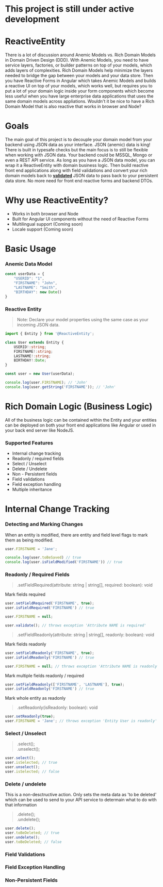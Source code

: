 # **This project is still under active development**

# ReactiveEntity

There is a lot of discussion around Anemic Models vs. Rich Domain Models in Domain Driven Design (DDD). With Anemic Models, you need to have service layers, factories, or builder patterns on top of your models, which adds layers of complexities.  Rich Domain Models help minimize the layers needed to bridge the gap between your models and your data store.  Then you have Reactive Forms in Angular which takes Anemic Models and builds a reactive UI on top of your models, which works well, but requires you to put a lot of your domain logic inside your form components which become less useful when you have large enterprise data applications that uses the same domain models across appliations.  Wouldn't it be nice to have a Rich Domain Model that is also reactive that works in browser and Node?

# Goals

The main goal of this project is to decouple your domain model from your backend using JSON data as your interface.  JSON (anemic) data is king!  There is built in typesafe checks but the main focus is to still be flexible when working with JSON data.  Your backend could be MSSQL, Mongo or even a REST API service. As long as you have a JSON data model, you can wrap it a ReactiveEntity with domain business logic. Then build reactive front end applications along with field validations and convert your rich domain models back to <u>**validated**</u> JSON data to pass back to your persistent data store.  No more need for front end reactive forms and backend DTOs.

# Why use ReactiveEntity?

* Works in both browser and Node
* Built for Angular UI components without the need of Reactive Forms
* Multilingual support (Coming soon)
* Locale support (Coming soon)

# Basic Usage

### Anemic Data Model

```typescript
const userData = {
    "USERID": "1",
    "FIRSTNAME": "John",
    "LASTNAME": "Smith",
    "BIRTHDAY": new Date()
}
```
### Reactive Entity

> Note: Declare your model properties using the same case as your incoming JSON data.

```typescript
import { Entity } from '@ReactiveEntity';

class User extends Entity {
    USERID!:string;
    FIRSTNAME!:string;
    LASTNAME!:string;
    BIRTHDAY!:Date;
}

const user = new User(userData);

console.log(user.FIRSTNAME); // 'John'
console.log(user.getString('FIRSTNAME')); // 'John'
```

# Rich Domain Logic (Business Logic)

All of the business logic can be contained within the Entity and your entities can be deployed on both your front end applications like Angular or used in your back end server like NodeJS.

### Supported Features

* Internal change tracking
* Readonly / required fields
* Select / Unselect
* Delete / Undelete
* Non - Persistent fields
* Field validations
* Field exception handling
* Multiple inheritance

# Internal Change Tracking

### Detecting and Marking Changes

When an entity is modified, there are entity and field level flags to mark them as being modified.

```typescript
user.FIRSTNAME = 'Jane';

console.log(user.toBeSaved) // true
console.log(user.isFieldModified('FIRSTNAME')) // true
```
### Readonly / Required Fields

> .setFieldRequired(attribute: string | string[], required: boolean): void

Mark fields required

```typescript
user.setFieldRequired('FIRSTNAME', true);
user.isFieldRequired('FIRSTNAME') // true

user.FIRSTNAME = null;

user.validate(); // throws exception 'Attribute NAME is required'
```

> .setFieldReadonly(attribute: string | string[], readonly: boolean): void

Mark fields readonly

```typescript
user.setFieldReadonly('FIRSTNAME', true);
user.isFieldReadonly('FIRSTNAME') // true

user.FIRSTNAME = null; // throws exception 'Attribute NAME is readonly'
```

Mark multiple fields readonly / required

```typescript
user.setFieldReadonly(['FIRSTNAME', 'LASTNAME'], true);
user.isFieldReadonly('FIRSTNAME') // true
```
Mark whole entity as readonly

> .setReadonly(isReadonly: boolean): void

```typescript
user.setReadonly(true);
user.FIRSTNAME = 'Jane'; // throws exception 'Entity User is readonly'
```
### Select / Unselect

> .select();  
> .unselect();

```typescript
user.select();
user.isSelected; // true
user.unselect();
user.isSelected; // false
```
### Delete / undelete

This is a non-desctructive action.  Only sets the meta data as 'to be deleted' which can be used to send to your API service to determain what to do with that information

> .delete();  
> .undelete();

```typescript
user.delete();
user.toBeDeleted; // true
user.undelete();
user.toBeDeleted; // false
```

### Field Validations

### Field Exception Handling

### Non-Persistent Fields



